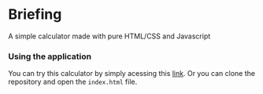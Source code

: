 # Briefing 
A simple calculator made with pure HTML/CSS and Javascript

### Using the application
You can try this calculator by simply acessing this [link](https://nakahwra.github.io/calculator/).
Or you can clone the repository and open the `index.html` file.

